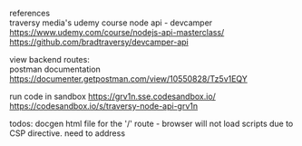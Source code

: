 references  
traversy media's udemy course node api - devcamper  
https://www.udemy.com/course/nodejs-api-masterclass/  
https://github.com/bradtraversy/devcamper-api  

view backend routes:  
postman documentation  
https://documenter.getpostman.com/view/10550828/Tz5v1EQY  

run code in sandbox 
https://grv1n.sse.codesandbox.io/  
https://codesandbox.io/s/traversy-node-api-grv1n  

todos:
docgen html file for the '/' route - browser will not load scripts due to CSP directive. need to address
